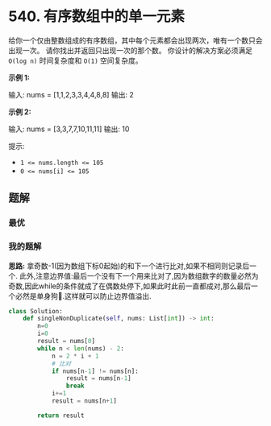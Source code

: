 # 540. 有序数组中的单一元素
给你一个仅由整数组成的有序数组，其中每个元素都会出现两次，唯有一个数只会出现一次。
请你找出并返回只出现一次的那个数。
你设计的解决方案必须满足 `O(log n)` 时间复杂度和 `O(1)` 空间复杂度。

 

**示例 1:**

输入: nums = [1,1,2,3,3,4,4,8,8]
输出: 2

**示例 2:**

输入: nums =  [3,3,7,7,10,11,11]
输出: 10
 

提示:

- `1 <= nums.length <= 105`
- `0 <= nums[i] <= 105`

## 题解

### 最优

### 我的题解
**思路:**
拿奇数-1(因为数组下标0起始)的和下一个进行比对,如果不相同则记录后一个.
此外,注意边界值:最后一个没有下一个用来比对了,因为数组数字的数量必然为奇数,因此while的条件就成了在偶数处停下,如果此时此前一直都成对,那么最后一个必然是单身狗🐶.这样就可以防止边界值溢出.
```python
class Solution:
    def singleNonDuplicate(self, nums: List[int]) -> int:
        n=0
        i=0
        result = nums[0]
        while n < len(nums) - 2:
            n = 2 * i + 1
            # 比对
            if nums[n-1] != nums[n]:
                result = nums[n-1]
                break
            i+=1
            result = nums[n+1]

        return result

```
